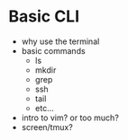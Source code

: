 Basic CLI 
===
* why use the terminal
* basic commands
  * ls
  * mkdir
  * grep
  * ssh
  * tail
  * etc...
* intro to vim? or too much?
* screen/tmux?

